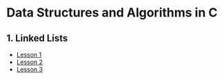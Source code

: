 # Data Structures and Algorithms in C

## 1. Linked Lists
- [Lesson 1](./lesson1.c)
- [Lesson 2](./lesson2.c)
- [Lesson 3](./lesson3.c)
